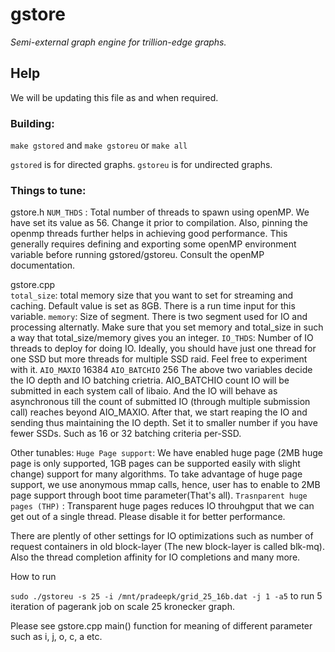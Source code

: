# gstore
*Semi-external graph engine for trillion-edge graphs.*

## Help
We will be updating this file as and when required. 

### Building:
  `make gstored` and `make gstoreu` or `make all`
  
`gstored` is for directed graphs. `gstoreu` is for undirected graphs.

### Things to tune:
gstore.h
  `NUM_THDS` : Total number of threads to spawn using openMP. We have set its value as 56. Change it prior to compilation.
  Also, pinning the openmp threads further helps in achieving good performance. This generally requires defining and exporting some openMP environment variable before running gstored/gstoreu. Consult the openMP documentation.
  
gstore.cpp  
  `total_size`: total memory size that you want to set for streaming and caching. Default value is set as 8GB. There is a run time input for this variable.
  `memory`: Size of segment. There is two segment used for IO and processing alternatly. Make sure that you set memory and total_size in such a way that total_size/memory gives you an integer.
  `IO_THDS`: Number of IO threads to deploy for doing IO. Ideally, you should have just one thread for one SSD but more threads for multiple SSD raid. Feel free to experiment with it.
  `AIO_MAXIO` 16384 
  `AIO_BATCHIO` 256
    The above two variables decide the IO depth and IO batching crietria. AIO_BATCHIO count IO will be submitted in each system call of libaio. And the IO will behave as asynchronous till the count of submitted IO (through multiple submission call) reaches beyond AIO_MAXIO.  After that, we start reaping the IO and sending thus maintaining the IO depth. Set it to smaller number if you have fewer SSDs. Such as 16 or 32 batching criteria per-SSD.
    
Other tunables:
  `Huge Page support`: We have enabled huge page (2MB huge page is only supported, 1GB pages can be supported easily with slight change) support for many algorithms. To take advantage of huge page support, we use anonymous mmap calls, hence, user has to enable to 2MB page support through boot time parameter(That's all). 
  `Trasnparent huge pages (THP)` : Transparent huge pages reduces IO throuhgput that we can get out of a single thread. Please disable it for better performance.
  
  There are plently of other settings for IO optimizations such as number of request containers in old block-layer (The new block-layer is called blk-mq). Also the thread completion affinity for IO completions and many more.
  
How to run

`sudo ./gstoreu -s 25 -i /mnt/pradeepk/grid_25_16b.dat -j 1 -a5` to run 5 iteration of pagerank job on scale 25 kronecker graph.

Please see gstore.cpp main() function for meaning of different parameter such as i, j, o, c, a etc.
